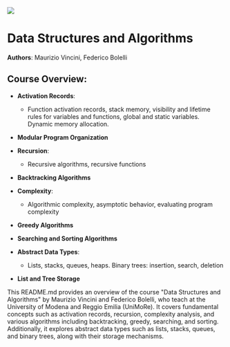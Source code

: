 
<div align="left">
  <img src="https://visitor-badge.laobi.icu/badge?page_id=MarinCervinschi.StruttureDatiEAlgoritmi&"  />
</div>

###

# Data Structures and Algorithms

**Authors**: Maurizio Vincini, Federico Bolelli

## Course Overview:

- **Activation Records**:
  - Function activation records, stack memory, visibility and lifetime rules for variables and functions, global and static variables. Dynamic memory allocation.
  
- **Modular Program Organization**

- **Recursion**:
  - Recursive algorithms, recursive functions
  
- **Backtracking Algorithms**

- **Complexity**:
  - Algorithmic complexity, asymptotic behavior, evaluating program complexity
  
- **Greedy Algorithms**

- **Searching and Sorting Algorithms**

- **Abstract Data Types**:
  - Lists, stacks, queues, heaps. Binary trees: insertion, search, deletion
  
- **List and Tree Storage**

This README.md provides an overview of the course "Data Structures and Algorithms" by Maurizio Vincini and Federico Bolelli, who teach at the University of Modena and Reggio Emilia (UniMoRe). It covers fundamental concepts such as activation records, recursion, complexity analysis, and various algorithms including backtracking, greedy, searching, and sorting. Additionally, it explores abstract data types such as lists, stacks, queues, and binary trees, along with their storage mechanisms.
